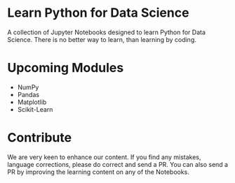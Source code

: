# Learn Python for Data Science
A collection of Jupyter Notebooks designed to learn Python for Data Science. There is no better way to learn, than learning by coding.

# Upcoming Modules
* NumPy
* Pandas
* Matplotlib
* Scikit-Learn

# Contribute
We are very keen to enhance our content. If you find any mistakes, language corrections, please do correct and send a PR. You can also send a PR by improving the learning content on any of the Notebooks.
